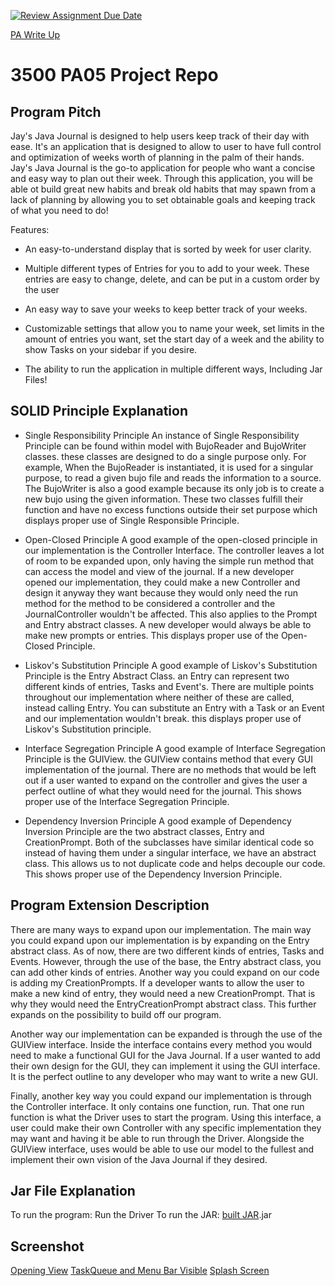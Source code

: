 [![Review Assignment Due Date](https://classroom.github.com/assets/deadline-readme-button-24ddc0f5d75046c5622901739e7c5dd533143b0c8e959d652212380cedb1ea36.svg)](https://classroom.github.com/a/x6ckGcN8)

[PA Write Up](https://markefontenot.notion.site/PA-05-8263d28a81a7473d8372c6579abd6481)
# 3500 PA05 Project Repo
## Program Pitch
Jay's Java Journal is designed to help users keep track of their day with ease. It's an application that is designed
to allow to user to have full control and optimization of weeks worth of planning in the palm of their hands. Jay's
Java Journal is the go-to application for people who want a concise and easy way to plan out their week. Through this
application, you will be able ot build great new habits and break old habits that may spawn from a lack of planning by
allowing you to set obtainable goals and keeping track of what you need to do!

Features:
- An easy-to-understand display that is sorted by week for user clarity. 

- Multiple different types of Entries for you to add to your week. These entries are easy to change, delete, and can be
put in a custom order by the user

- An easy way to save your weeks to keep better track of your weeks.

- Customizable settings that allow you to name your week, set limits in the amount of entries you want, set the start 
day of a week and the ability to show Tasks on your sidebar if you desire.

- The ability to run the application in multiple different ways, Including Jar Files!

## SOLID Principle Explanation
- Single Responsibility Principle
An instance of Single Responsibility Principle can be found within model with BujoReader and BujoWriter classes. these
classes are designed to do a single purpose only. For example, When the BujoReader is instantiated, it is used for a 
singular purpose, to read a given bujo file and reads the information to a source. The BujoWriter is also a good example 
because its only job is to create a new bujo using the given information. These two classes fulfill their function and 
have no excess functions outside their set purpose which displays proper use of Single Responsible Principle.

- Open-Closed Principle
A good example of the open-closed principle in our implementation is the Controller Interface. The controller leaves a 
lot of room to be expanded upon, only having the simple run method that can access the model and view of the journal. 
If a new developer opened our implementation, they could make a new Controller and design it anyway they want because
they would only need the run method for the method to be considered a controller and the JournalController wouldn't be
affected. This also applies to the Prompt and Entry abstract classes. A new developer would always be able to make new
prompts or entries. This displays proper use of the Open-Closed Principle.

- Liskov's Substitution Principle
A good example of Liskov's Substitution Principle is the Entry Abstract Class. an Entry can represent two different
kinds of entries, Tasks and Event's. There are multiple points throughout our implementation where neither of these are
called, instead calling Entry. You can substitute an Entry with a Task or an Event and our implementation wouldn't break.
this displays proper use of Liskov's Substitution principle.

- Interface Segregation Principle
A good example of Interface Segregation Principle is the GUIView. the GUIView contains method that every GUI 
implementation of the journal. There are no methods that would be left out if a user wanted to expand on the controller
and gives the user a perfect outline of what they would need for the journal. This shows proper use of the Interface 
Segregation Principle.

- Dependency Inversion Principle
A good example of Dependency Inversion Principle are the two abstract classes, Entry and CreationPrompt. Both of the 
subclasses have similar identical code so instead of having them under a singular interface, we have an abstract class.
This allows us to not duplicate code and helps decouple our code. This shows proper use of the Dependency Inversion 
Principle.

## Program Extension Description
There are many ways to expand upon our implementation. The main way you could expand upon our implementation is by
expanding on the Entry abstract class. As of now, there are two different kinds of entries, Tasks and Events. 
However, through the use of the base, the Entry abstract class, you can add other kinds of entries. Another way
you could expand on our code is adding my CreationPrompts. If a developer wants to allow the user to make a new kind
of entry, they would need a new CreationPrompt. That is why they would need the EntryCreationPrompt abstract class.
This further expands on the possibility to build off our program.

Another way our implementation can be expanded is through the use of the GUIView interface. Inside the interface 
contains every method you would need to make a functional GUI for the Java Journal. If a user wanted to add their
own design for the GUI, they can implement it using the GUI interface. It is the perfect outline to any developer
who may want to write a new GUI.

Finally, another key way you could expand our implementation is through the Controller interface. It only contains
one function, run. That one run function is what the Driver uses to start the program. Using this interface, a user
could make their own Controller with any specific implementation they may want and having it be able to run through
the Driver. Alongside the GUIView interface, uses would be able to use our model to the fullest and implement their
own vision of the Java Journal if they desired.

## Jar File Explanation
To run the program: Run the Driver
To run the JAR: [built JAR](build/fatJar/$pa05-jay-s-java-journal).jar

## Screenshot
[Opening View](opening_view.png)
[TaskQueue and Menu Bar Visible](Feature_Showcase.png)
[Splash Screen](Splash_Screen.png)
